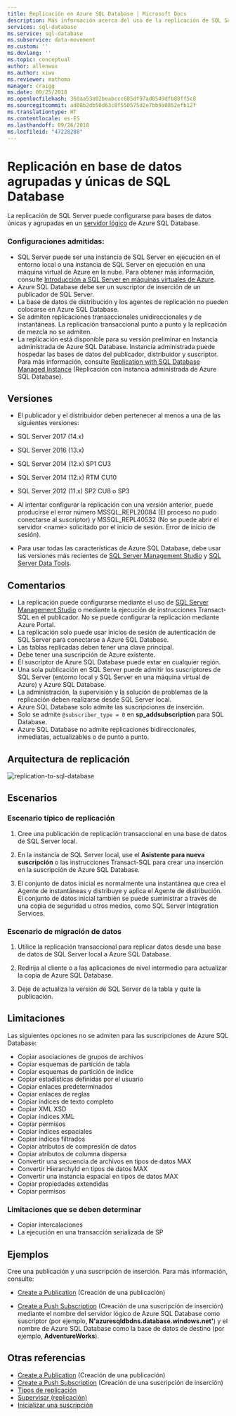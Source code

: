 ```yaml
---
title: Replicación en Azure SQL Database | Microsoft Docs
description: Más información acerca del uso de la replicación de SQL Server con bases de datos únicas de Azure SQL Database en bases de datos de grupos elásticos
services: sql-database
ms.service: sql-database
ms.subservice: data-movement
ms.custom: ''
ms.devlang: ''
ms.topic: conceptual
author: allenwux
ms.author: xiwu
ms.reviewer: mathoma
manager: craigg
ms.date: 09/25/2018
ms.openlocfilehash: 360aa53a02beabccc685df97ad8549dfb88ff5c8
ms.sourcegitcommit: ad08b2db50d63c8f550575d2e7bb9a0852efb12f
ms.translationtype: HT
ms.contentlocale: es-ES
ms.lasthandoff: 09/26/2018
ms.locfileid: "47228288"
---
```

# <a name="replication-to-sql-database-single-and-pooled-databases"></a>Replicación en base de datos agrupadas y únicas de SQL Database

La replicación de SQL Server puede configurarse para bases de datos únicas y agrupadas en un [servidor lógico](sql-database-logical-servers.md) de Azure SQL Database.  
 
 ### <a name="supported-configurations"></a>**Configuraciones admitidas:**  
 -  SQL Server puede ser una instancia de SQL Server en ejecución en el entorno local o una instancia de SQL Server en ejecución en una máquina virtual de Azure en la nube. Para obtener más información, consulte [Introducción a SQL Server en máquinas virtuales de Azure](https://azure.microsoft.com/documentation/articles/virtual-machines-sql-server-infrastructure-services/).  
 - Azure SQL Database debe ser un suscriptor de inserción de un publicador de SQL Server.  
 -  La base de datos de distribución y los agentes de replicación no pueden colocarse en Azure SQL Database.  
 - Se admiten replicaciones transaccionales unidireccionales y de instantáneas. La replicación transaccional punto a punto y la replicación de mezcla no se admiten.
 - La replicación está disponible para su versión preliminar en Instancia administrada de Azure SQL Database. Instancia administrada puede hospedar las bases de datos del publicador, distribuidor y suscriptor. Para más información, consulte [Replication with SQL Database Managed Instance](replication-with-sql-database-managed-instance.md) (Replicación con Instancia administrada de Azure SQL Database).
 
## <a name="versions"></a>Versiones  
- El publicador y el distribuidor deben pertenecer al menos a una de las siguientes versiones:  
 - SQL Server 2017 (14.x) 
 - SQL Server 2016 (13.x) 
 - SQL Server 2014 (12.x) SP1 CU3 
 - SQL Server 2014 (12.x) RTM CU10 
 - SQL Server 2012 (11.x) SP2 CU8 o SP3 
   
- Al intentar configurar la replicación con una versión anterior, puede producirse el error número MSSQL_REPL20084 (El proceso no pudo conectarse al suscriptor) y MSSQL_REPL40532 (No se puede abrir el servidor \<name> solicitado por el inicio de sesión. Error de inicio de sesión).  
- Para usar todas las características de Azure SQL Database, debe usar las versiones más recientes de [SQL Server Management Studio](https://docs.microsoft.com/sql/ssms/download-sql-server-management-studio-ssms) y [SQL Server Data Tools](https://docs.microsoft.com//sql/ssdt/download-sql-server-data-tools-ssdt?view=sql-server-2017).  
   
 ## <a name="remarks"></a>Comentarios  
- La replicación puede configurarse mediante el uso de [SQL Server Management Studio](https://docs.microsoft.com/sql/ssms/download-sql-server-management-studio-ssms) o mediante la ejecución de instrucciones Transact-SQL en el publicador. No se puede configurar la replicación mediante Azure Portal.  
- La replicación solo puede usar inicios de sesión de autenticación de SQL Server para conectarse a Azure SQL Database. 
- Las tablas replicadas deben tener una clave principal.  
- Debe tener una suscripción de Azure existente.  
- El suscriptor de Azure SQL Database puede estar en cualquier región.  
- Una sola publicación en SQL Server puede admitir los suscriptores de SQL Server (entorno local y SQL Server en una máquina virtual de Azure) y Azure SQL Database.  
- La administración, la supervisión y la solución de problemas de la replicación deben realizarse desde SQL Server local.  
- Azure SQL Database solo admite las suscripciones de inserción.  
- Solo se admite `@subscriber_type = 0` en **sp_addsubscription** para SQL Database.  
- Azure SQL Database no admite replicaciones bidireccionales, inmediatas, actualizables o de punto a punto.      
   
 ## <a name="replication-architecture"></a>Arquitectura de replicación  
 ![replication-to-sql-database](./media/replication-to-sql-database/replication-to-sql-database.png)  
   
 ## <a name="scenarios"></a>Escenarios  
   
 ### <a name="typical-replication-scenario"></a>Escenario típico de replicación  
   
 1.  Cree una publicación de replicación transaccional en una base de datos de SQL Server local.  
   
 2.  En la instancia de SQL Server local, use el **Asistente para nueva suscripción** o las instrucciones Transact-SQL para crear una inserción en la suscripción de Azure SQL Database.  
   
 3.  El conjunto de datos inicial es normalmente una instantánea que crea el Agente de instantáneas y distribuye y aplica el Agente de distribución. El conjunto de datos inicial también se puede suministrar a través de una copia de seguridad u otros medios, como SQL Server Integration Services.  
   
 ### <a name="data-migration-scenario"></a>Escenario de migración de datos  
   
 1.  Utilice la replicación transaccional para replicar datos desde una base de datos de SQL Server local a Azure SQL Database.  
   
 2.  Redirija al cliente o a las aplicaciones de nivel intermedio para actualizar la copia de Azure SQL Database.  
   
 3.  Deje de actualiza la versión de SQL Server de la tabla y quite la publicación.  
   
## <a name="limitations"></a>Limitaciones  
Las siguientes opciones no se admiten para las suscripciones de Azure SQL Database:  
-   Copiar asociaciones de grupos de archivos  
-   Copiar esquemas de partición de tabla  
-   Copiar esquemas de partición de índice  
-   Copiar estadísticas definidas por el usuario  
-   Copiar enlaces predeterminados  
-   Copiar enlaces de reglas  
-   Copiar índices de texto completo  
-   Copiar XML XSD  
-   Copiar índices XML  
-   Copiar permisos  
-   Copiar índices espaciales  
-   Copiar índices filtrados  
-   Copiar atributos de compresión de datos  
-   Copiar atributos de columna dispersa  
-   Convertir una secuencia de archivos en tipos de datos MAX  
-   Convertir HierarchyId en tipos de datos MAX  
-   Convertir una instancia espacial en tipos de datos MAX  
-   Copiar propiedades extendidas  
-   Copiar permisos  
   
### <a name="limitations-to-be-determined"></a>Limitaciones que se deben determinar 
-   Copiar intercalaciones  
-   La ejecución en una transacción serializada de SP  
   
## <a name="examples"></a>Ejemplos  
Cree una publicación y una suscripción de inserción. Para más información, consulte:  
-   [Create a Publication](https://docs.microsoft.com/sql/relational-databases/replication/publish/create-a-publication) (Creación de una publicación)  
   
-   [Create a Push Subscription](https://docs.microsoft.com/sql/relational-databases/replication/create-a-push-subscription/create-a-push-subscription) (Creación de una suscripción de inserción) mediante el nombre del servidor lógico de Azure SQL Database como suscriptor (por ejemplo, **N'azuresqldbdns.database.windows.net'**) y el nombre de Azure SQL Database como la base de datos de destino (por ejemplo, **AdventureWorks**).  
   
 ## <a name="see-also"></a>Otras referencias  
 - [Create a Publication](https://docs.microsoft.com/sql/relational-databases/replication/publish/create-a-publication) (Creación de una publicación)   
 - [Create a Push Subscription](https://docs.microsoft.com/sql/relational-databases/replication/create-a-push-subscription/create-a-push-subscription) (Creación de una suscripción de inserción)   
 - [Tipos de replicación](https://docs.microsoft.com/sql/relational-databases/replication/types-of-replication)   
 - [Supervisar (replicación)](https://docs.microsoft.com/sql/relational-databases/replication/monitor/monitoring-replication)   
 - [Inicializar una suscripción](https://docs.microsoft.com/sql/relational-databases/replication/initialize-a-subscription)  
